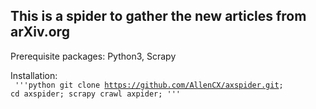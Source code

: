 This is a spider to gather the new articles from arXiv.org
------

Prerequisite packages: Python3, Scrapy

Installation: <br />
<code>
'''python
git clone https://github.com/AllenCX/axspider.git; 
cd axspider; 
scrapy crawl axpider;
'''
</code>